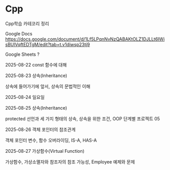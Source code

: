 # Cpp
Cpp학습 카테코리 정리

Google Docs      https://docs.google.com/document/d/1Lf5LPqnNvNzQABAKtOLZ1DJLLt6IWisBUlVqftEDTgM/edit?tab=t.v1diwsp23tj9

Google Sheets    ? 


2025-08-22 const 함수에 대해

2025-08-23 상속(Inheritance)

상속에 들어가기에 앞서, 상속의 문법적인 이해

2025-08-24 일요일

2025-08-25 상속(Inheritance)

protected 선언과 세 가지 형태의 상속, 상속을 위한 조건, OOP 단계별 프로젝트 05

2025-08-26 객체 포인터의 참조관계

객체 포인터 변수, 함수 오버라이딩, IS-A, HAS-A

2025-08-27 가상함수(Virtual Function)

가상함수, 가상소멸자와 참조자의 참조 가능성, Employee 예제와 문제
